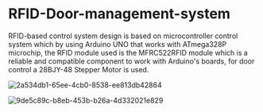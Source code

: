 # RFID-Door-management-system
RFID-based control system design is based on microcontroller control
system which by using Arduino UNO that works with ATmega328P microchip,
the RFID module used is the MFRC522RFID module which is a reliable and
compatible component to work with Arduino's boards, for door control a
28BJY-48 Stepper Motor is used.

![2a534db1-65ee-4cb0-8538-ee813db42864](https://github.com/anuragsingh6886/RFID-Door-management-system/assets/83186717/a6999793-f89d-45cd-bfa3-ece78b86cf7e)

![9de5c89c-b8eb-453b-b26a-4d332021e829](https://github.com/anuragsingh6886/RFID-Door-management-system/assets/83186717/a64cd644-cd25-421c-a3aa-966258c45426)
